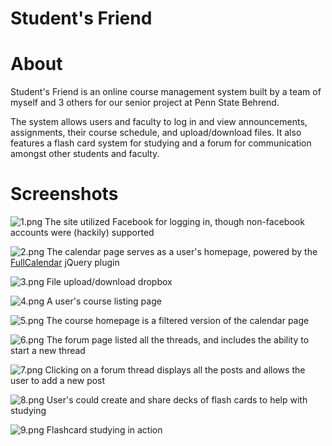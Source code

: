 Student's Friend
==============

# About
Student's Friend is an online course management system built by a team of myself and 3 others for our senior project at Penn State Behrend.

The system allows users and faculty to log in and view announcements, assignments, their course schedule, and upload/download files. It also features a flash card system for studying and a forum for communication amongst other students and faculty.

# Screenshots

![1.png](https://raw.githubusercontent.com/DeadlyBrad42/Student-s-Friend/master/screenshots/1.png)
The site utilized Facebook for logging in, though non-facebook accounts were (hackily) supported


![2.png](https://raw.githubusercontent.com/DeadlyBrad42/Student-s-Friend/master/screenshots/2.png)
The calendar page serves as a user's homepage, powered by the [FullCalendar](http://arshaw.com/fullcalendar/) jQuery plugin


![3.png](https://raw.githubusercontent.com/DeadlyBrad42/Student-s-Friend/master/screenshots/3.png)
File upload/download dropbox


![4.png](https://raw.githubusercontent.com/DeadlyBrad42/Student-s-Friend/master/screenshots/4.png)
A user's course listing page


![5.png](https://raw.githubusercontent.com/DeadlyBrad42/Student-s-Friend/master/screenshots/5.png)
The course homepage is a filtered version of the calendar page


![6.png](https://raw.githubusercontent.com/DeadlyBrad42/Student-s-Friend/master/screenshots/6.png)
The forum page listed all the threads, and includes the ability to start a new thread


![7.png](https://raw.githubusercontent.com/DeadlyBrad42/Student-s-Friend/master/screenshots/7.png)
Clicking on a forum thread displays all the posts and allows the user to add a new post


![8.png](https://raw.githubusercontent.com/DeadlyBrad42/Student-s-Friend/master/screenshots/8.png)
User's could create and share decks of flash cards to help with studying


![9.png](https://raw.githubusercontent.com/DeadlyBrad42/Student-s-Friend/master/screenshots/9.png)
Flashcard studying in action